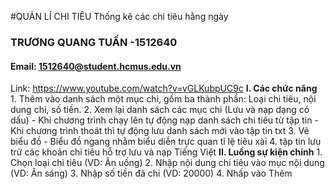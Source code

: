 ﻿#QUẢN LÍ CHI TIÊU
Thống kê các chi tiêu hằng ngày
### TRƯƠNG QUANG TUẤN -1512640
#### Email: 1512640@student.hcmus.edu.vn

Link: https://www.youtube.com/watch?v=vGLKubpUC9c
**I. Các chức năng**
	1. Thêm vào danh sách một mục chi, gồm ba thành phần: Loại chi tiêu, nội dung chi, số tiền.
	2. Xem lại danh sách các mục chi (Lưu và nạp dạng có dấu)
		- Khi chương trình chạy lên tự động nạp danh sách chi tiêu từ tập tin
		- Khi chương trình thoát thì tự động lưu danh sách mới vào tập tin txt
	3. Vẽ biểu đồ 
		- Biểu đồ ngang nhằm biểu diễn trực quan tỉ lệ tiêu xài
	4. tập tin lưu trữ các khoản chi tiêu hỗ trợ lưu và nạp Tiếng Việt
**II. Luồng sự kiện chính**
	1. Chọn loại chi tiêu (VD: Ăn uống)
	2. Nhập nội dung chi tiêu vào mục nội dung (VD: Ăn sáng)
	3. Nhập số tiền đã chi (VD: 20000)
	4. Nhấp vào Thêm

